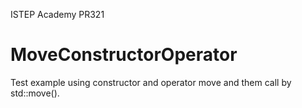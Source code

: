 ISTEP Academy
PR321

# MoveConstructorOperator
Test example using constructor and operator move and them call by std::move().
